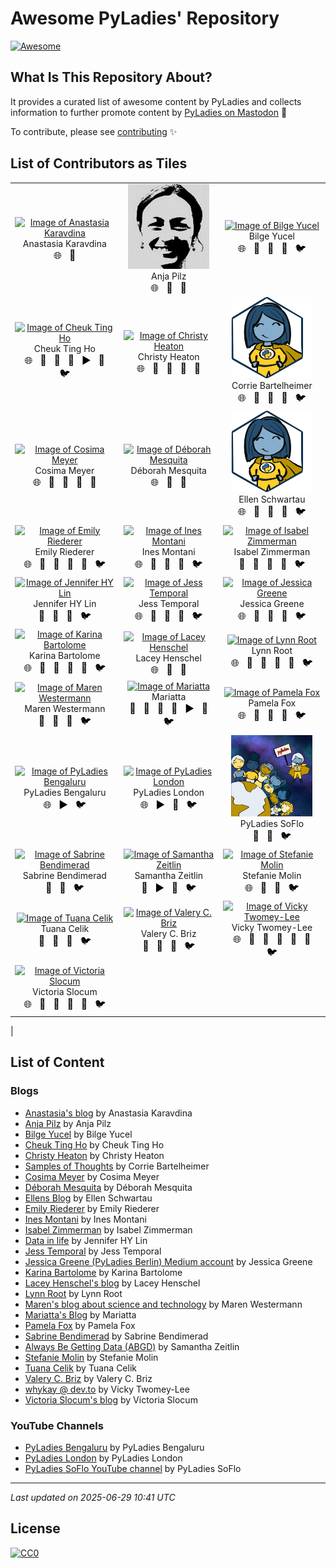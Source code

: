 
# Awesome PyLadies' Repository  

<link rel="stylesheet" href="https://cdnjs.cloudflare.com/ajax/libs/font-awesome/6.4.0/css/all.min.css" />

[![Awesome](https://awesome.re/badge.svg)](https://awesome.re)

## What Is This Repository About?  

It provides a curated list of awesome content by PyLadies and collects information to further promote content by [PyLadies on Mastodon](https://botsin.space/@pyladies_bot) 🤖  

To contribute, please see [contributing](CONTRIBUTING.md) ✨  

## List of Contributors as Tiles  

| | | |
|:-------------------------:|:-------------------------:|:-------------------------:|
|<a href="https://www.karavdina.com/blog"><img width="130" alt="Image of Anastasia Karavdina" src="https://static.wixstatic.com/media/160e52_7aba41375ff94da0a34b68dfbb95f603~mv2.jpg"><br></a><span class="caption">Anastasia Karavdina</span><br><a href="https://www.karavdina.com" target="_blank" style="margin:0 4px; font-size:16px; text-decoration:none; color:black;">🌐</a> <a href="https://www.linkedin.com/in/dr-anastasia-karavdina" target="_blank" style="margin:0 4px; font-size:16px; text-decoration:none; color:black;">🧳</a> |<a href="https://aplz.github.io"><img width="130" alt="Image of Anja Pilz" src="https://raw.githubusercontent.com/aplz/aplz.github.io/master/images/avatar_me.jpg"><br></a><span class="caption">Anja Pilz</span><br><a href="https://aplz.github.io" target="_blank" style="margin:0 4px; font-size:16px; text-decoration:none; color:black;">🌐</a> <a href="https://github.com/aplz" target="_blank" style="margin:0 4px; font-size:16px; text-decoration:none; color:black;">🐙</a> <a href="https://www.linkedin.com/in/anja-pilz" target="_blank" style="margin:0 4px; font-size:16px; text-decoration:none; color:black;">🧳</a> |<a href="https://medium.com/@bilgeycl"><img width="130" alt="Image of Bilge Yucel" src="https://miro.medium.com/v2/1*vq38WKmsK8tz_JXI5scXnw.jpeg"><br></a><span class="caption">Bilge Yucel</span><br><a href="https://bilgeyucel.github.io/" target="_blank" style="margin:0 4px; font-size:16px; text-decoration:none; color:black;">🌐</a> <a href="https://github.com/bilgeyucel" target="_blank" style="margin:0 4px; font-size:16px; text-decoration:none; color:black;">🐙</a> <a href="https://sigmoid.social/@bilgeyucel" target="_blank" style="margin:0 4px; font-size:16px; text-decoration:none; color:black;">🐘</a> <a href="https://www.linkedin.com/in/bilge-yucel" target="_blank" style="margin:0 4px; font-size:16px; text-decoration:none; color:black;">🧳</a> <a href="https://twitter.com/bilgeycl" target="_blank" style="margin:0 4px; font-size:16px; text-decoration:none; color:black;">🐦</a> |
|<a href="https://cheuk.dev"><img width="130" alt="Image of Cheuk Ting Ho" src="https://cheuk.dev/img/commission_main_hu_1109777618305171.jpeg"><br></a><span class="caption">Cheuk Ting Ho</span><br><a href="https://cheuk.dev" target="_blank" style="margin:0 4px; font-size:16px; text-decoration:none; color:black;">🌐</a> <a href="https://github.com/Cheukting" target="_blank" style="margin:0 4px; font-size:16px; text-decoration:none; color:black;">🐙</a> <a href="https://fosstodon.org/@cheukting_ho" target="_blank" style="margin:0 4px; font-size:16px; text-decoration:none; color:black;">🐘</a> <a href="https://bsky.app/profile/cheukting.bsky.social" target="_blank" style="margin:0 4px; font-size:16px; text-decoration:none; color:black;">🦋</a> <a href="https://www.youtube.com/user/cheuktingho" target="_blank" style="margin:0 4px; font-size:16px; text-decoration:none; color:black;">▶️</a> <a href="https://www.linkedin.com/in/cheukting-ho" target="_blank" style="margin:0 4px; font-size:16px; text-decoration:none; color:black;">🧳</a> <a href="https://twitter.com/cheukting_ho" target="_blank" style="margin:0 4px; font-size:16px; text-decoration:none; color:black;">🐦</a> |<a href="https://christyheaton.github.io/"><img width="130" alt="Image of Christy Heaton" src="https://christyheaton.github.io/assets/images/Christy.jpg"><br></a><span class="caption">Christy Heaton</span><br><a href="https://christyheaton.github.io/" target="_blank" style="margin:0 4px; font-size:16px; text-decoration:none; color:black;">🌐</a> <a href="https://github.com/christyheaton" target="_blank" style="margin:0 4px; font-size:16px; text-decoration:none; color:black;">🐙</a> <a href="https://mas.to/@christyheaton" target="_blank" style="margin:0 4px; font-size:16px; text-decoration:none; color:black;">🐘</a> <a href="https://instagram.com/christy.heaton" target="_blank" style="margin:0 4px; font-size:16px; text-decoration:none; color:black;">📸</a> <a href="https://www.linkedin.com/in/christyheaton" target="_blank" style="margin:0 4px; font-size:16px; text-decoration:none; color:black;">🧳</a> |<a href="https://www.samples-of-thoughts.com"><img width="130" alt="Image of Corrie Bartelheimer" src="https://github.com/cosimameyer/awesome-pyladies-blogs/raw/main/img/fallback_images/pyladies_bot.png"><br></a><span class="caption">Corrie Bartelheimer</span><br><a href="http://corriebartelheimer.com" target="_blank" style="margin:0 4px; font-size:16px; text-decoration:none; color:black;">🌐</a> <a href="https://github.com/corriebar" target="_blank" style="margin:0 4px; font-size:16px; text-decoration:none; color:black;">🐙</a> <a href="https://ohai.social/@corrieaar" target="_blank" style="margin:0 4px; font-size:16px; text-decoration:none; color:black;">🐘</a> <a href="https://www.linkedin.com/in/corrie-bartelheimer" target="_blank" style="margin:0 4px; font-size:16px; text-decoration:none; color:black;">🧳</a> <a href="https://twitter.com/corrieaar" target="_blank" style="margin:0 4px; font-size:16px; text-decoration:none; color:black;">🐦</a> |
|<a href="https://cosimameyer.com/"><img width="130" alt="Image of Cosima Meyer" src="https://cosimameyer.com/images/hero/avatar.jpg"><br></a><span class="caption">Cosima Meyer</span><br><a href="https://cosimameyer.com/" target="_blank" style="margin:0 4px; font-size:16px; text-decoration:none; color:black;">🌐</a> <a href="https://github.com/cosimameyer" target="_blank" style="margin:0 4px; font-size:16px; text-decoration:none; color:black;">🐙</a> <a href="https://mas.to/@cosima_meyer" target="_blank" style="margin:0 4px; font-size:16px; text-decoration:none; color:black;">🐘</a> <a href="https://bsky.app/profile/cosima.bsky.social" target="_blank" style="margin:0 4px; font-size:16px; text-decoration:none; color:black;">🦋</a> <a href="https://www.linkedin.com/in/cosimameyer" target="_blank" style="margin:0 4px; font-size:16px; text-decoration:none; color:black;">🧳</a> |<a href="https://medium.com/@dehhmesquita"><img width="130" alt="Image of Déborah Mesquita" src="https://avatars.githubusercontent.com/u/2621484?v=4"><br></a><span class="caption">Déborah Mesquita</span><br><a href="https://deborahmesquita.com/" target="_blank" style="margin:0 4px; font-size:16px; text-decoration:none; color:black;">🌐</a> <a href="https://github.com/dmesquita" target="_blank" style="margin:0 4px; font-size:16px; text-decoration:none; color:black;">🐙</a> <a href="https://www.linkedin.com/in/deborahmesquita" target="_blank" style="margin:0 4px; font-size:16px; text-decoration:none; color:black;">🧳</a> |<a href="https://ellenschwartau.com"><img width="130" alt="Image of Ellen Schwartau" src="https://github.com/cosimameyer/awesome-pyladies-blogs/raw/main/img/fallback_images/pyladies_bot.png"><br></a><span class="caption">Ellen Schwartau</span><br><a href="http://www.ellenschwartau.com" target="_blank" style="margin:0 4px; font-size:16px; text-decoration:none; color:black;">🌐</a> <a href="https://github.com/ellenschwartau" target="_blank" style="margin:0 4px; font-size:16px; text-decoration:none; color:black;">🐙</a> <a href="https://instagram.com/ellllllllln" target="_blank" style="margin:0 4px; font-size:16px; text-decoration:none; color:black;">📸</a> <a href="https://www.linkedin.com/in/ellen-schwartau-b53aa5133" target="_blank" style="margin:0 4px; font-size:16px; text-decoration:none; color:black;">🧳</a> <a href="https://twitter.com/ellenschwartau" target="_blank" style="margin:0 4px; font-size:16px; text-decoration:none; color:black;">🐦</a> |
|<a href="https://emilyriederer.com"><img width="130" alt="Image of Emily Riederer" src="https://avatars.githubusercontent.com/u/19798371"><br></a><span class="caption">Emily Riederer</span><br><a href="http://emilyriederer.com" target="_blank" style="margin:0 4px; font-size:16px; text-decoration:none; color:black;">🌐</a> <a href="https://github.com/emilyriederer" target="_blank" style="margin:0 4px; font-size:16px; text-decoration:none; color:black;">🐙</a> <a href="https://mastodon.social/@emilyriederer" target="_blank" style="margin:0 4px; font-size:16px; text-decoration:none; color:black;">🐘</a> <a href="https://bsky.app/profile/emilyriederer.bsky.social" target="_blank" style="margin:0 4px; font-size:16px; text-decoration:none; color:black;">🦋</a> <a href="https://www.linkedin.com/in/emilyriederer" target="_blank" style="margin:0 4px; font-size:16px; text-decoration:none; color:black;">🧳</a> <a href="https://twitter.com/emilyriederer" target="_blank" style="margin:0 4px; font-size:16px; text-decoration:none; color:black;">🐦</a> |<a href="https://ines.io"><img width="130" alt="Image of Ines Montani" src="https://ines.io/static/31a698b834e1e4b6f7d15b9b306a9439/e9e8b/profile.jpg"><br></a><span class="caption">Ines Montani</span><br><a href="https://ines.io" target="_blank" style="margin:0 4px; font-size:16px; text-decoration:none; color:black;">🌐</a> <a href="https://github.com/ines" target="_blank" style="margin:0 4px; font-size:16px; text-decoration:none; color:black;">🐙</a> <a href="https://sigmoid.social/@ines" target="_blank" style="margin:0 4px; font-size:16px; text-decoration:none; color:black;">🐘</a> <a href="https://www.linkedin.com/in/inesmontani" target="_blank" style="margin:0 4px; font-size:16px; text-decoration:none; color:black;">🧳</a> <a href="https://twitter.com/_inesmontani" target="_blank" style="margin:0 4px; font-size:16px; text-decoration:none; color:black;">🐦</a> |<a href="https://isabelizimm.github.io/"><img width="130" alt="Image of Isabel Zimmerman" src="https://avatars.githubusercontent.com/u/54685329?v=4"><br></a><span class="caption">Isabel Zimmerman</span><br><a href="https://github.com/isabelizimm" target="_blank" style="margin:0 4px; font-size:16px; text-decoration:none; color:black;">🐙</a> <a href="https://fosstodon.org/@isabelizimm" target="_blank" style="margin:0 4px; font-size:16px; text-decoration:none; color:black;">🐘</a> <a href="https://bsky.app/profile/isabelizimm.bsky.social" target="_blank" style="margin:0 4px; font-size:16px; text-decoration:none; color:black;">🦋</a> <a href="https://www.linkedin.com/in/isabel-zimmerman" target="_blank" style="margin:0 4px; font-size:16px; text-decoration:none; color:black;">🧳</a> <a href="https://twitter.com/isabelizimm" target="_blank" style="margin:0 4px; font-size:16px; text-decoration:none; color:black;">🐦</a> |
|<a href="https://jhylin.github.io/Data_in_life_blog/"><img width="130" alt="Image of Jennifer HY Lin" src="https://jhylin.github.io/Data_in_life_blog/profile%20avatar.jpg"><br></a><span class="caption">Jennifer HY Lin</span><br><a href="https://github.com/jhylin" target="_blank" style="margin:0 4px; font-size:16px; text-decoration:none; color:black;">🐙</a> <a href="https://fosstodon.org/@jhylin" target="_blank" style="margin:0 4px; font-size:16px; text-decoration:none; color:black;">🐘</a> <a href="https://bsky.app/profile/jhylin.bsky.social" target="_blank" style="margin:0 4px; font-size:16px; text-decoration:none; color:black;">🦋</a> <a href="https://twitter.com/jenhylin" target="_blank" style="margin:0 4px; font-size:16px; text-decoration:none; color:black;">🐦</a> |<a href="https://jtemporal.com/en"><img width="130" alt="Image of Jess Temporal" src="https://github.com/jtemporal.png"><br></a><span class="caption">Jess Temporal</span><br><a href="https://jtemporal.com" target="_blank" style="margin:0 4px; font-size:16px; text-decoration:none; color:black;">🌐</a> <a href="https://github.com/jtemporal" target="_blank" style="margin:0 4px; font-size:16px; text-decoration:none; color:black;">🐙</a> <a href="https://mastodon.online/@jesstemporal" target="_blank" style="margin:0 4px; font-size:16px; text-decoration:none; color:black;">🐘</a> <a href="https://www.linkedin.com/in/jessicatemporal" target="_blank" style="margin:0 4px; font-size:16px; text-decoration:none; color:black;">🧳</a> <a href="https://twitter.com/jesstemporal" target="_blank" style="margin:0 4px; font-size:16px; text-decoration:none; color:black;">🐦</a> |<a href="https://medium.com/@jessica0greene"><img width="130" alt="Image of Jessica Greene" src="https://miro.medium.com/v2/resize:fill:96:96/1*vp3dQ60qsoukSFGws6dNlg.jpeg"><br></a><span class="caption">Jessica Greene</span><br><a href="http://onlinegurl.co.uk" target="_blank" style="margin:0 4px; font-size:16px; text-decoration:none; color:black;">🌐</a> <a href="https://github.com/sleepypioneer" target="_blank" style="margin:0 4px; font-size:16px; text-decoration:none; color:black;">🐙</a> <a href="https://mastodon.social/@sleepypioneer" target="_blank" style="margin:0 4px; font-size:16px; text-decoration:none; color:black;">🐘</a> <a href="https://www.linkedin.com/in/jessica0greene" target="_blank" style="margin:0 4px; font-size:16px; text-decoration:none; color:black;">🧳</a> <a href="https://twitter.com/sleepypioneer" target="_blank" style="margin:0 4px; font-size:16px; text-decoration:none; color:black;">🐦</a> |
|<a href="https://karbartolome-blog.netlify.app"><img width="130" alt="Image of Karina Bartolome" src="https://raw.githubusercontent.com/RLadies-BA/RLadies-BA/main/content/authors/kari/avatar.jpg"><br></a><span class="caption">Karina Bartolome</span><br><a href="https://karbartolome-blog.netlify.app" target="_blank" style="margin:0 4px; font-size:16px; text-decoration:none; color:black;">🌐</a> <a href="https://github.com/karbartolome" target="_blank" style="margin:0 4px; font-size:16px; text-decoration:none; color:black;">🐙</a> <a href="https://mastodon.social/@karbartolome" target="_blank" style="margin:0 4px; font-size:16px; text-decoration:none; color:black;">🐘</a> <a href="https://instagram.com/karbartolome" target="_blank" style="margin:0 4px; font-size:16px; text-decoration:none; color:black;">📸</a> <a href="https://www.linkedin.com/in/karinabartolome" target="_blank" style="margin:0 4px; font-size:16px; text-decoration:none; color:black;">🧳</a> <a href="https://twitter.com/karbartolome" target="_blank" style="margin:0 4px; font-size:16px; text-decoration:none; color:black;">🐦</a> |<a href="https://www.laceyhenschel.com/blog"><img width="130" alt="Image of Lacey Henschel" src="https://avatars.githubusercontent.com/u/2286304?v=4"><br></a><span class="caption">Lacey Henschel</span><br><a href="https://www.laceyhenschel.com" target="_blank" style="margin:0 4px; font-size:16px; text-decoration:none; color:black;">🌐</a> <a href="https://github.com/williln" target="_blank" style="margin:0 4px; font-size:16px; text-decoration:none; color:black;">🐙</a> <a href="https://www.linkedin.com/in/laceynwilliams" target="_blank" style="margin:0 4px; font-size:16px; text-decoration:none; color:black;">🧳</a> |<a href="https://roguelynn.com/words"><img width="130" alt="Image of Lynn Root" src="https://www.roguelynn.com/images/self_square.png"><br></a><span class="caption">Lynn Root</span><br><a href="https://roguelynn.com" target="_blank" style="margin:0 4px; font-size:16px; text-decoration:none; color:black;">🌐</a> <a href="https://github.com/econchick" target="_blank" style="margin:0 4px; font-size:16px; text-decoration:none; color:black;">🐙</a> <a href="https://mastodon.online/@roguelynn" target="_blank" style="margin:0 4px; font-size:16px; text-decoration:none; color:black;">🐘</a> <a href="https://instagram.com/roguelynn" target="_blank" style="margin:0 4px; font-size:16px; text-decoration:none; color:black;">📸</a> <a href="https://www.linkedin.com/in/lynnroot" target="_blank" style="margin:0 4px; font-size:16px; text-decoration:none; color:black;">🧳</a> <a href="https://twitter.com/roguelynn" target="_blank" style="margin:0 4px; font-size:16px; text-decoration:none; color:black;">🐦</a> |
|<a href="https://marenwestermann.github.io"><img width="130" alt="Image of Maren Westermann" src="https://avatars.githubusercontent.com/u/17019042?v=4"><br></a><span class="caption">Maren Westermann</span><br><a href="https://github.com/marenwestermann" target="_blank" style="margin:0 4px; font-size:16px; text-decoration:none; color:black;">🐙</a> <a href="https://fosstodon.org/@maren" target="_blank" style="margin:0 4px; font-size:16px; text-decoration:none; color:black;">🐘</a> <a href="https://www.linkedin.com/in/dr-maren-westermann-0b8575144" target="_blank" style="margin:0 4px; font-size:16px; text-decoration:none; color:black;">🧳</a> <a href="https://twitter.com/MarenWestermann" target="_blank" style="margin:0 4px; font-size:16px; text-decoration:none; color:black;">🐦</a> |<a href="https://mariatta.ca"><img width="130" alt="Image of Mariatta" src="https://github.com/mariatta.png"><br></a><span class="caption">Mariatta</span><br><a href="https://github.com/mariatta" target="_blank" style="margin:0 4px; font-size:16px; text-decoration:none; color:black;">🐙</a> <a href="https://fosstodon.org/@mariatta" target="_blank" style="margin:0 4px; font-size:16px; text-decoration:none; color:black;">🐘</a> <a href="https://bsky.app/profile/mariatta.ca" target="_blank" style="margin:0 4px; font-size:16px; text-decoration:none; color:black;">🦋</a> <a href="https://instagram.com/mariatta81" target="_blank" style="margin:0 4px; font-size:16px; text-decoration:none; color:black;">📸</a> <a href="https://www.youtube.com/user/mariattaw/videos" target="_blank" style="margin:0 4px; font-size:16px; text-decoration:none; color:black;">▶️</a> <a href="https://www.linkedin.com/in/mariatta" target="_blank" style="margin:0 4px; font-size:16px; text-decoration:none; color:black;">🧳</a> <a href="https://twitter.com/mariatta" target="_blank" style="margin:0 4px; font-size:16px; text-decoration:none; color:black;">🐦</a> |<a href="http://blog.pamelafox.org/"><img width="130" alt="Image of Pamela Fox" src="https://developer.microsoft.com/en-us/advocates/media/profiles/pamela-fox.png"><br></a><span class="caption">Pamela Fox</span><br><a href="https://www.pamelafox.org/" target="_blank" style="margin:0 4px; font-size:16px; text-decoration:none; color:black;">🌐</a> <a href="https://github.com/pamelafox" target="_blank" style="margin:0 4px; font-size:16px; text-decoration:none; color:black;">🐙</a> <a href="https://fosstodon.org/@pamelafox" target="_blank" style="margin:0 4px; font-size:16px; text-decoration:none; color:black;">🐘</a> <a href="https://www.linkedin.com/in/pamela-fox-5668b1b4" target="_blank" style="margin:0 4px; font-size:16px; text-decoration:none; color:black;">🧳</a> <a href="https://twitter.com/pamelafox" target="_blank" style="margin:0 4px; font-size:16px; text-decoration:none; color:black;">🐦</a> |
|<a href="https://www.youtube.com/@pyladiesbengaluru7366"><img width="130" alt="Image of PyLadies Bengaluru" src="https://raw.githubusercontent.com/cosimameyer/awesome-pyladies-blogs/main/img/pyladies_blr_logo.jpeg"><br></a><span class="caption">PyLadies Bengaluru</span><br><a href="https://pyladies.com/locations/blr/" target="_blank" style="margin:0 4px; font-size:16px; text-decoration:none; color:black;">🌐</a> <a href="https://www.youtube.com/user/pyladiesbengaluru7366" target="_blank" style="margin:0 4px; font-size:16px; text-decoration:none; color:black;">▶️</a> <a href="https://twitter.com/pyladiesblr" target="_blank" style="margin:0 4px; font-size:16px; text-decoration:none; color:black;">🐦</a> |<a href="https://www.youtube.com/@pyladieslondon2675"><img width="130" alt="Image of PyLadies London" src="https://pbs.twimg.com/profile_images/1092801659120562182/uBJeapSU_400x400.jpg"><br></a><span class="caption">PyLadies London</span><br><a href="https://pyladies.com/locations/london/" target="_blank" style="margin:0 4px; font-size:16px; text-decoration:none; color:black;">🌐</a> <a href="https://www.youtube.com/user/pyladieslondon2675" target="_blank" style="margin:0 4px; font-size:16px; text-decoration:none; color:black;">▶️</a> <a href="https://www.linkedin.com/in/pyladies-london" target="_blank" style="margin:0 4px; font-size:16px; text-decoration:none; color:black;">🧳</a> <a href="https://twitter.com/PyLadiesLondon" target="_blank" style="margin:0 4px; font-size:16px; text-decoration:none; color:black;">🐦</a> |<a href="https://www.youtube.com/channel/UCUPLdokEtQlQmbaW9UkJEVQ"><img width="130" alt="Image of PyLadies SoFlo" src="https://github.com/cosimameyer/awesome-pyladies-blogs/raw/main/img/fallback_images/pyladies_small.png"><br></a><span class="caption">PyLadies SoFlo</span><br><a href="https://github.com/PyLadiesSoFlo" target="_blank" style="margin:0 4px; font-size:16px; text-decoration:none; color:black;">🐙</a> <a href="https://www.linkedin.com/in/pyladies-soflo" target="_blank" style="margin:0 4px; font-size:16px; text-decoration:none; color:black;">🧳</a> <a href="https://twitter.com/PyLadiesSoFlo" target="_blank" style="margin:0 4px; font-size:16px; text-decoration:none; color:black;">🐦</a> |
|<a href="https://medium.com/@sabrine.bendimerad1"><img width="130" alt="Image of Sabrine Bendimerad" src="https://i.ibb.co/bNrv9db/1646312123517.jpg"><br></a><span class="caption">Sabrine Bendimerad</span><br><a href="https://github.com/sbendimerad" target="_blank" style="margin:0 4px; font-size:16px; text-decoration:none; color:black;">🐙</a> <a href="https://www.linkedin.com/in/sabrine-bendimerad-43570b107" target="_blank" style="margin:0 4px; font-size:16px; text-decoration:none; color:black;">🧳</a> <a href="https://twitter.com/BENDIMERADSabr1" target="_blank" style="margin:0 4px; font-size:16px; text-decoration:none; color:black;">🐦</a> |<a href="https://szeitlin.github.io"><img width="130" alt="Image of Samantha Zeitlin" src="https://girlgeek.io/wp-content/uploads/2020/09/sentry-girl-geek-samantha-g-zeitlin.png"><br></a><span class="caption">Samantha Zeitlin</span><br><a href="https://github.com/szeitlin" target="_blank" style="margin:0 4px; font-size:16px; text-decoration:none; color:black;">🐙</a> <a href="https://www.youtube.com/user/samanthazeitlin403" target="_blank" style="margin:0 4px; font-size:16px; text-decoration:none; color:black;">▶️</a> <a href="https://www.linkedin.com/in/sgzeitlin" target="_blank" style="margin:0 4px; font-size:16px; text-decoration:none; color:black;">🧳</a> <a href="https://twitter.com/SamanthaZeitlin" target="_blank" style="margin:0 4px; font-size:16px; text-decoration:none; color:black;">🐦</a> |<a href="https://stefaniemolin.com/articles"><img width="130" alt="Image of Stefanie Molin" src="https://stefaniemolin.com/assets/portrait.jpeg"><br></a><span class="caption">Stefanie Molin</span><br><a href="https://stefaniemolin.com" target="_blank" style="margin:0 4px; font-size:16px; text-decoration:none; color:black;">🌐</a> <a href="https://github.com/stefmolin" target="_blank" style="margin:0 4px; font-size:16px; text-decoration:none; color:black;">🐙</a> <a href="https://www.linkedin.com/in/stefanie-molin" target="_blank" style="margin:0 4px; font-size:16px; text-decoration:none; color:black;">🧳</a> <a href="https://twitter.com/StefanieMolin" target="_blank" style="margin:0 4px; font-size:16px; text-decoration:none; color:black;">🐦</a> |
|<a href="https://medium.com/@tuanacelik"><img width="130" alt="Image of Tuana Celik" src="https://haystack.deepset.ai/images/authors/tuana-celik.jpg"><br></a><span class="caption">Tuana Celik</span><br><a href="https://github.com/tuanacelik" target="_blank" style="margin:0 4px; font-size:16px; text-decoration:none; color:black;">🐙</a> <a href="https://sigmoid.social/@tuana" target="_blank" style="margin:0 4px; font-size:16px; text-decoration:none; color:black;">🐘</a> <a href="https://www.linkedin.com/in/tuanacelik" target="_blank" style="margin:0 4px; font-size:16px; text-decoration:none; color:black;">🧳</a> <a href="https://twitter.com/tuanacelik" target="_blank" style="margin:0 4px; font-size:16px; text-decoration:none; color:black;">🐦</a> |<a href="https://dev.to/valerybriz"><img width="130" alt="Image of Valery C. Briz" src="https://dev-to-uploads.s3.amazonaws.com/uploads/user/profile_image/213848/84c58823-8f3e-4848-8091-c04ac5c81d79.jpeg"><br></a><span class="caption">Valery C. Briz</span><br><a href="https://github.com/valerybriz" target="_blank" style="margin:0 4px; font-size:16px; text-decoration:none; color:black;">🐙</a> <a href="https://fosstodon.org/@valerybriz" target="_blank" style="margin:0 4px; font-size:16px; text-decoration:none; color:black;">🐘</a> <a href="https://www.linkedin.com/in/valerybriz" target="_blank" style="margin:0 4px; font-size:16px; text-decoration:none; color:black;">🧳</a> <a href="https://twitter.com/valerybriz" target="_blank" style="margin:0 4px; font-size:16px; text-decoration:none; color:black;">🐦</a> |<a href="https://dev.to/whykay"><img width="130" alt="Image of Vicky Twomey-Lee" src="https://media.licdn.com/dms/image/D4E03AQG3lcPFRvoCLA/profile-displayphoto-shrink_800_800/0/1671633150179?e=2147483647&v=beta&t=PIBSiQwOS4UE9OQ31JLrmWUoMEk8a4xSo3cUmiPaxg8"><br></a><span class="caption">Vicky Twomey-Lee</span><br><a href="https://beacons.ai/whykay" target="_blank" style="margin:0 4px; font-size:16px; text-decoration:none; color:black;">🌐</a> <a href="https://github.com/whykay" target="_blank" style="margin:0 4px; font-size:16px; text-decoration:none; color:black;">🐙</a> <a href="https://mastodon.ie/@whykay" target="_blank" style="margin:0 4px; font-size:16px; text-decoration:none; color:black;">🐘</a> <a href="https://bsky.app/profile/whykay.bsky.social" target="_blank" style="margin:0 4px; font-size:16px; text-decoration:none; color:black;">🦋</a> <a href="https://instagram.com/theycallmejanie" target="_blank" style="margin:0 4px; font-size:16px; text-decoration:none; color:black;">📸</a> <a href="https://www.linkedin.com/in/vickyleeire" target="_blank" style="margin:0 4px; font-size:16px; text-decoration:none; color:black;">🧳</a> <a href="https://twitter.com/whykay" target="_blank" style="margin:0 4px; font-size:16px; text-decoration:none; color:black;">🐦</a> |
|<a href="https://blog.victoriaslocum.com"><img width="130" alt="Image of Victoria Slocum" src="https://i.postimg.cc/Yqm5QfGJ/headshot-2.png"><br></a><span class="caption">Victoria Slocum</span><br><a href="https://victoriaslocum.com" target="_blank" style="margin:0 4px; font-size:16px; text-decoration:none; color:black;">🌐</a> <a href="https://github.com/victorialslocum" target="_blank" style="margin:0 4px; font-size:16px; text-decoration:none; color:black;">🐙</a> <a href="https://sigmoid.social/@victorialslocum" target="_blank" style="margin:0 4px; font-size:16px; text-decoration:none; color:black;">🐘</a> <a href="https://bsky.app/profile/victorialslocum.bsky.social" target="_blank" style="margin:0 4px; font-size:16px; text-decoration:none; color:black;">🦋</a> <a href="https://www.linkedin.com/in/victorialslocum" target="_blank" style="margin:0 4px; font-size:16px; text-decoration:none; color:black;">🧳</a> <a href="https://twitter.com/victorialslocum" target="_blank" style="margin:0 4px; font-size:16px; text-decoration:none; color:black;">🐦</a> || | 
|

## List of Content  

### Blogs
- [Anastasia's blog](https://www.karavdina.com/blog) by Anastasia Karavdina
- [Anja Pilz](https://aplz.github.io) by Anja Pilz
- [Bilge Yucel](https://medium.com/@bilgeycl) by Bilge Yucel
- [Cheuk Ting Ho](https://cheuk.dev) by Cheuk Ting Ho
- [Christy Heaton](https://christyheaton.github.io/) by Christy Heaton
- [Samples of Thoughts](https://www.samples-of-thoughts.com) by Corrie Bartelheimer
- [Cosima Meyer](https://cosimameyer.com/) by Cosima Meyer
- [Déborah Mesquita](https://medium.com/@dehhmesquita) by Déborah Mesquita
- [Ellens Blog](https://ellenschwartau.com) by Ellen Schwartau
- [Emily Riederer](https://emilyriederer.com) by Emily Riederer
- [Ines Montani](https://ines.io) by Ines Montani
- [Isabel Zimmerman](https://isabelizimm.github.io/) by Isabel Zimmerman
- [Data in life](https://jhylin.github.io/Data_in_life_blog/) by Jennifer HY Lin
- [Jess Temporal](https://jtemporal.com/en) by Jess Temporal
- [Jessica Greene (PyLadies Berlin) Medium account](https://medium.com/@jessica0greene) by Jessica Greene
- [Karina Bartolome](https://karbartolome-blog.netlify.app) by Karina Bartolome
- [Lacey Henschel's blog](https://www.laceyhenschel.com/blog) by Lacey Henschel
- [Lynn Root](https://roguelynn.com/words) by Lynn Root
- [Maren's blog about science and technology](https://marenwestermann.github.io) by Maren Westermann
- [Mariatta's Blog](https://mariatta.ca) by Mariatta
- [Pamela Fox](http://blog.pamelafox.org/) by Pamela Fox
- [Sabrine Bendimerad](https://medium.com/@sabrine.bendimerad1) by Sabrine Bendimerad
- [Always Be Getting Data (ABGD)](https://szeitlin.github.io) by Samantha Zeitlin
- [Stefanie Molin](https://stefaniemolin.com/articles) by Stefanie Molin
- [Tuana Celik](https://medium.com/@tuanacelik) by Tuana Celik
- [Valery C. Briz](https://dev.to/valerybriz) by Valery C. Briz
- [whykay @ dev.to](https://dev.to/whykay) by Vicky Twomey-Lee
- [Victoria Slocum's blog](https://blog.victoriaslocum.com) by Victoria Slocum

### YouTube Channels
- [PyLadies Bengaluru](https://www.youtube.com/@pyladiesbengaluru7366) by PyLadies Bengaluru
- [PyLadies London](https://www.youtube.com/@pyladieslondon2675) by PyLadies London
- [PyLadies SoFlo YouTube channel](https://www.youtube.com/channel/UCUPLdokEtQlQmbaW9UkJEVQ) by PyLadies SoFlo

---

_Last updated on 2025-06-29 10:41 UTC_

## License  

[![CC0](https://upload.wikimedia.org/wikipedia/commons/6/69/CC0_button.svg)](https://creativecommons.org/publicdomain/zero/1.0/)
